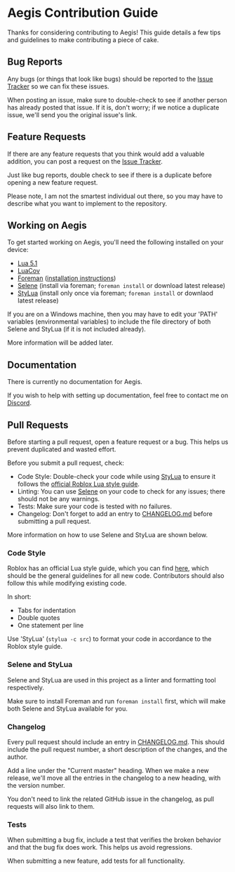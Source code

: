 # Aegis Contribution Guide
Thanks for considering contributing to Aegis! This guide details a few tips and guidelines to make contributing a piece of cake.

## Bug Reports
Any bugs (or things that look like bugs) should be reported to the [Issue Tracker](https://github.com/Bazalbuilder/Aegis/issues) so we can fix these issues.

When posting an issue, make sure to double-check to see if another person has already posted that issue. If it is, don't worry; if we notice a duplicate issue, we'll send you the original issue's link.

## Feature Requests
If there are any feature requests that you think would add a valuable addition, you can post a request on the [Issue Tracker](https://github.com/Bazalbuilder/Aegis/issues).

Just like bug reports, double check to see if there is a duplicate before opening a new feature request.

Please note, I am not the smartest individual out there, so you may have to describe what you want to implement to the repository.

## Working on Aegis

To get started working on Aegis, you'll need the following installed on your device:
* [Lua 5.1](https://www.lua.org/ftp/)
* [LuaCov](https://github.com/lunarmodules/luacov)
* [Foreman](https://github.com/Roblox/foreman) ([installation instructions](https://github.com/Roblox/foreman#installation))
* [Selene](https://github.com/kampfkarren/selene) (install via foreman; `foreman install` or download latest release)
* [StyLua](https://github.com/JohnnyMorganz/StyLua) (install only once via foreman; `foreman install` or downlaod latest release)

If you are on a Windows machine, then you may have to edit your 'PATH' variables (environmental variables) to include the file directory of both Selene and StyLua (if it is not included already).

More information will be added later.

## Documentation
There is currently no documentation for Aegis. 

If you wish to help with setting up documentation, feel free to contact me on [Discord](https://discord.gg/asCWGUfJMj).

## Pull Requests
Before starting a pull request, open a feature request or a bug. This helps us prevent duplicated and wasted effort.

Before you submit a pull request, check:
* Code Style: Double-check your code while using [StyLua](https://github.com/JohnnyMorganz/StyLua) to ensure it follows the [official Roblox Lua style guide](https://roblox.github.io/lua-style-guide).
* Linting: You can use [Selene](https://github.com/kampfkarren/selene) on your code to check for any issues; there should not be any warnings.
* Tests: Make sure your code is tested with no failures.
* Changelog: Don't forget to add an entry to [CHANGELOG.md](CHANGELOG.md) before submitting a pull request.

More information on how to use Selene and StyLua are shown below.

### Code Style
Roblox has an official Lua style guide, which you can find [here](https://roblox.github.io/lua-style-guide), which should be the general guidelines for all new code. Contributors should also follow this while modifying existing code.

In short:
* Tabs for indentation
* Double quotes
* One statement per line

Use 'StyLua' (`stylua -c src`) to format your code in accordance to the Roblox style guide.

### Selene and StyLua
Selene and StyLua are used in this project as a linter and formatting tool respectively.

Make sure to install Foreman and run `foreman install` first, which will make both Selene and StyLua available for you.

### Changelog
Every pull request should include an entry in [CHANGELOG.md](CHANGELOG.md). This should include the pull request number, a short description of the changes, and the author.

Add a line under the "Current master" heading. When we make a new release, we'll move all the entries in the changelog to a new heading, with the version number.

You don't need to link the related GitHub issue in the changelog, as pull requests will also link to them.

### Tests
When submitting a bug fix, include a test that verifies the broken behavior and that the bug fix does work. This helps us avoid regressions.

When submitting a new feature, add tests for all functionality.